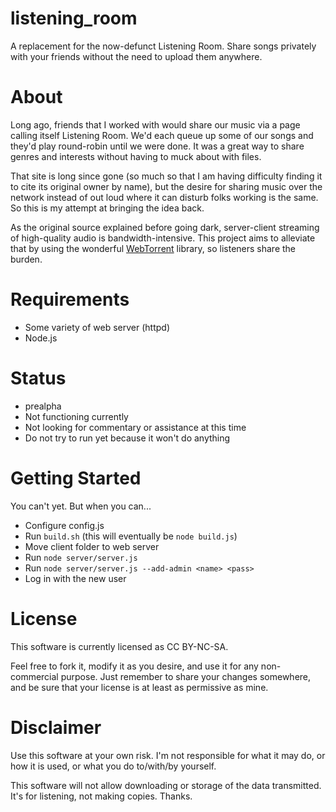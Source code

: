 # listening_room
A replacement for the now-defunct Listening Room. Share songs privately with your friends without the need to upload them anywhere.

# About
Long ago, friends that I worked with would share our music via a page calling itself Listening Room. We'd each queue up some of our songs and they'd play round-robin until we were done. It was a great way to share genres and interests without having to muck about with files.

That site is long since gone (so much so that I am having difficulty finding it to cite its original owner by name), but the desire for sharing music over the network instead of out loud where it can disturb folks working is the same. So this is my attempt at bringing the idea back.

As the original source explained before going dark, server-client streaming of high-quality audio is bandwidth-intensive. This project aims to alleviate that by using the wonderful [WebTorrent](https://webtorrent.io/) library, so listeners share the burden.

# Requirements
* Some variety of web server (httpd)
* Node.js

# Status
* prealpha
* Not functioning currently
* Not looking for commentary or assistance at this time
* Do not try to run yet because it won't do anything

# Getting Started
You can't yet. But when you can...

* Configure config.js
* Run `build.sh` (this will eventually be `node build.js`)
* Move client folder to web server
* Run `node server/server.js`
* Run `node server/server.js --add-admin <name> <pass>`
* Log in with the new user

# License
This software is currently licensed as CC BY-NC-SA.

Feel free to fork it, modify it as you desire, and use it for any non-commercial purpose. Just remember to share your changes somewhere, and be sure that your license is at least as permissive as mine.

# Disclaimer
Use this software at your own risk. I'm not responsible for what it may do, or how it is used, or what you do to/with/by yourself.

This software will not allow downloading or storage of the data transmitted. It's for listening, not making copies. Thanks.
